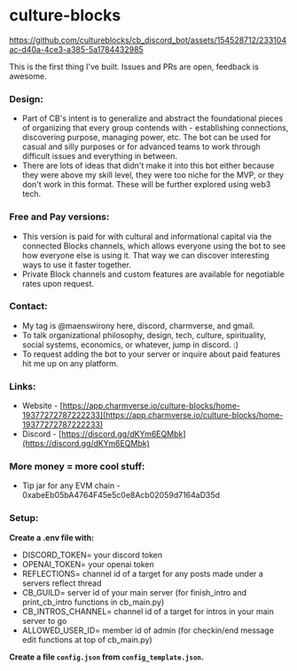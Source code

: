 # culture-blocks





https://github.com/cultureblocks/cb_discord_bot/assets/154528712/233104ac-d40a-4ce3-a385-5a1784432985



This is the first thing I've built. Issues and PRs are open, feedback is awesome.

### Design:

- Part of CB's intent is to generalize and abstract the foundational pieces of organizing that every group contends with - establishing connections, discovering purpose, managing power, etc. The bot can be used for casual and silly purposes or for advanced teams to work through difficult issues and everything in between.
- There are lots of ideas that didn't make it into this bot either because they were above my skill level, they were too niche for the MVP, or they don't work in this format. These will be further explored using web3 tech.

### Free and Pay versions:

- This version is paid for with cultural and informational capital via the connected Blocks channels, which allows everyone using the bot to see how everyone else is using it. That way we can discover interesting ways to use it faster together.
- Private Block channels and custom features are available for negotiable rates upon request.

### Contact:

- My tag is @maenswirony here, discord, charmverse, and gmail.
- To talk organizational philosophy, design, tech, culture, spirituality, social systems, economics, or whatever, jump in discord. :)
- To request adding the bot to your server or inquire about paid features hit me up on any platform.

### Links:

- Website - [https://app.charmverse.io/culture-blocks/home-19377272787222233](https://app.charmverse.io/culture-blocks/home-19377272787222233)
- Discord - [https://discord.gg/dKYm6EQMbk](https://discord.gg/dKYm6EQMbk)

### More money = more cool stuff:

- Tip jar for any EVM chain - 0xabeEb05bA4764F45e5c0e8Acb02059d7164aD35d


### Setup:

**Create a .env file with:**
 - DISCORD_TOKEN= your discord token
 - OPENAI_TOKEN= your openai token
 - REFLECTIONS= channel id of a target for any posts made under a servers reflect thread
 - CB_GUILD= server id of your main server (for finish_intro and print_cb_intro functions in cb_main.py)
 - CB_INTROS_CHANNEL= channel id of a target for intros in your main server to go
 - ALLOWED_USER_ID= member id of admin (for checkin/end message edit functions at top of cb_main.py)


**Create a file `config.json` from `config_template.json`.**

